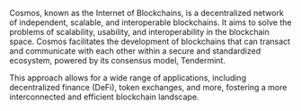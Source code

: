 Cosmos, known as the Internet of Blockchains, is a decentralized network of independent, scalable, and interoperable blockchains. It aims to solve the problems of scalability, usability, and interoperability in the blockchain space. Cosmos facilitates the development of blockchains that can transact and communicate with each other within a secure and standardized ecosystem, powered by its consensus model, Tendermint. 

This approach allows for a wide range of applications, including decentralized finance (DeFi), token exchanges, and more, fostering a more interconnected and efficient blockchain landscape.
